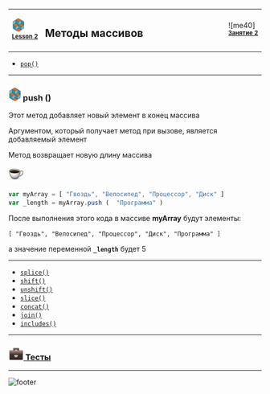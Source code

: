 [footer]: https://github.com/garevna/js-course/raw/master/images/a-level-ico.png?raw=true
[me30]: https://raw.githubusercontent.com/garevna/a-level-js-lessons/master/ico/myPhoto-30.png "Ⓒ Irina Fylyppova ( garevna ) 2019"
[ico20]: https://raw.githubusercontent.com/garevna/a-level-js-lessons/master/ico/a-level-20.png
[ico25]: https://raw.githubusercontent.com/garevna/a-level-js-lessons/master/ico/a-level-25.png
[hw-30]: https://raw.githubusercontent.com/garevna/a-level-js-lessons/master/ico/briefcase-30.png
[cap-30]: https://raw.githubusercontent.com/garevna/a-level-js-lessons/master/ico/coffee-30.png
[warn-25]: https://raw.githubusercontent.com/garevna/a-level-js-lessons/master/ico/warning-25.png
[link-25]: https://raw.githubusercontent.com/garevna/a-level-js-lessons/master/ico/link-25.png
[err-20]: https://raw.githubusercontent.com/garevna/a-level-js-lessons/master/ico/no_entry-20.png
[err-25]: https://raw.githubusercontent.com/garevna/a-level-js-lessons/master/ico/no_entry-25.png
[err-30]: https://raw.githubusercontent.com/garevna/a-level-js-lessons/master/ico/no_entry-30.png

<table><tr><td width="50">

![ico25] <br/><sup>[**Lesson&nbsp;2**](../lessons/lesson-01.md)</sup>
  </td>
  <td width="800"><h2>Методы массивов</h2></td>
  <td>

  ![me40] <br/><sup>[**Занятие&nbsp;2**](../lessons/lesson-01.md)</sup></td>
</tr></table>

* [`pop()`](Array-methods-pop.md)

____________________________________________________________________________

### ![ico25] push ()

Этот метод добавляет новый элемент в конец массива

Аргументом, который получает метод при вызове, является добавляемый элемент

Метод возвращает новую длину массива

![cap-30]

```javascript
var myArray = [ "Гвоздь", "Велосипед", "Процессор", "Диск" ]
var _length = myArray.push (  "Программа" )
```

После выполнения этого кода в массиве **myArray** будут элементы:

```
[ "Гвоздь", "Велосипед", "Процессор", "Диск", "Программа" ]
```

а значение переменной   **`_length`**   будет     5

____________________________________________________________________________

* [`splice()`](Array-methods-splice.md)
* [`shift()`](Array-methods-shift.md)
* [`unshift()`](Array-methods-unshift.md)
* [`slice()`](Array-methods-slice.md)
* [`concat()`](Array-methods-concat.md)
* [`join()`](Array-methods-join.md)
* [`includes()`](Array-methods-includes.md)

______________________________________________________________________________________________

### [![hw-30] Тесты](https://garevna.github.io/js-quiz/#arrayMethods)

_________________________________________________________________________

![footer]
